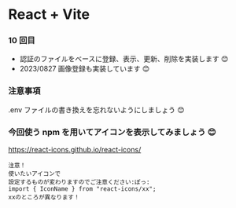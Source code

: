 # React + Vite

### 10 回目

- 認証のファイルをベースに登録、表示、更新、削除を実装します 😊
- 2023/0827 画像登録も実装しています 😊

### 注意事項

.env ファイルの書き換えを忘れないようにしましょう 😊

### 今回使う npm を用いてアイコンを表示してみましょう 😊

https://react-icons.github.io/react-icons/

```
注意！
使いたいアイコンで
設定するものが変わりますのでご注意ください:ぽっ:
import { IconName } from "react-icons/xx";
xxのところが異なります！

```
